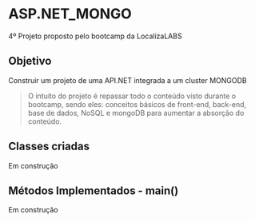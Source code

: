 # ASP.NET_MONGO

   4º Projeto proposto pelo bootcamp da LocalizaLABS

## Objetivo

   Construir um projeto de uma API.NET integrada a um cluster MONGODB
>O intuito do projeto é repassar todo o conteúdo visto durante o bootcamp, sendo eles: conceitos básicos de front-end, back-end, base de dados, NoSQL e mongoDB para aumentar a absorção do conteúdo.

## Classes criadas
Em construção
## Métodos Implementados - main()
Em construção  